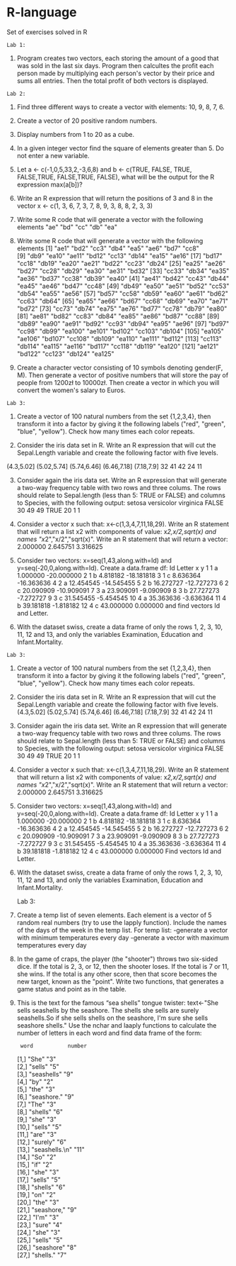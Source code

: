 # R-language
Set of exercises solved in R

    Lab 1:
  1) Program creates two vectors, each storing the amount of a good that was sold in the last six days. Program then calcultes the profit each person made by multiplying each person's vector by their price and sums all entries. Then the total profit of both vectors is displayed. 


    Lab 2:
  1) Find three different ways to create a vector with elements: 10, 9, 8, 7, 6.
  
  2) Create a vector of 20 positive random numbers.
  
  3) Display numbers from 1 to 20 as a cube.
  
  4) In a given integer vector find the square of elements greater than 5. Do not enter a new variable.
  
  5) Let a <- c(-1,0,5,33,2,-3,6,8) and b <- c(TRUE, FALSE, TRUE, FALSE,TRUE, FALSE,TRUE, FALSE), what will be the output for the R expression max(a[b])?
  
  6) Write an R expression that will return the positions of 3 and 8 in the vector x <- c(1, 3, 6, 7, 3, 7, 8, 9, 3, 8, 8, 2, 3, 3)
  
  7) Write some R code that will generate a vector with the following elements "ae" "bd" "cc" "db" "ea"
  
  8) Write some R code that will generate a vector with the following elements
    [1] "ae1"   "bd2"   "cc3"   "db4"   "ea5"   "ae6"   "bd7"   "cc8"  
    [9] "db9"   "ea10"  "ae11"  "bd12"  "cc13"  "db14"  "ea15"  "ae16" 
    [17] "bd17"  "cc18"  "db19"  "ea20"  "ae21"  "bd22"  "cc23"  "db24" 
    [25] "ea25"  "ae26"  "bd27"  "cc28"  "db29"  "ea30"  "ae31"  "bd32" 
    [33] "cc33"  "db34"  "ea35"  "ae36"  "bd37"  "cc38"  "db39"  "ea40" 
    [41] "ae41"  "bd42"  "cc43"  "db44"  "ea45"  "ae46"  "bd47"  "cc48" 
    [49] "db49"  "ea50"  "ae51"  "bd52"  "cc53"  "db54"  "ea55"  "ae56" 
    [57] "bd57"  "cc58"  "db59"  "ea60"  "ae61"  "bd62"  "cc63"  "db64" 
    [65] "ea65"  "ae66"  "bd67"  "cc68"  "db69"  "ea70"  "ae71"  "bd72" 
    [73] "cc73"  "db74"  "ea75"  "ae76"  "bd77"  "cc78"  "db79"  "ea80" 
    [81] "ae81"  "bd82"  "cc83"  "db84"  "ea85"  "ae86"  "bd87"  "cc88" 
    [89] "db89"  "ea90"  "ae91"  "bd92"  "cc93"  "db94"  "ea95"  "ae96" 
    [97] "bd97"  "cc98"  "db99"  "ea100" "ae101" "bd102" "cc103" "db104"
    [105] "ea105" "ae106" "bd107" "cc108" "db109" "ea110" "ae111" "bd112"
    [113] "cc113" "db114" "ea115" "ae116" "bd117" "cc118" "db119" "ea120"
    [121] "ae121" "bd122" "cc123" "db124" "ea125"
    
  9) Create a character vector consisting of 10 symbols denoting gender(F, M). Then generate a vector of positive numbers that will store the pay of people from 1200zł to 10000zł. Then create a vector in which you will convert the women's salary to Euros.
  
  
    Lab 3:
  1) Create a vector of 100 natural numbers from the set {1,2,3,4}, then transform it into a factor by giving it the following labels ("red", "green", "blue", "yellow"). Check how many times each color repeats.
  
  2) Consider the iris data set in R. Write an R expression that will cut the Sepal.Length variable and create the following factor with five levels.
  
   (4.3,5.02] (5.02,5.74] (5.74,6.46] (6.46,7.18]  (7.18,7.9] 
         32          41          42          24          11	
         
  3) Consider again the iris data set. Write an R expression that will generate a two-way frequency table with two rows and three colums. The rows should relate to Sepal.length (less than 5: TRUE or FALSE) and columns to Species, with the following output:
        setosa versicolor virginica
  FALSE     30         49        49
  TRUE      20          1         1	
  
  4) Consider a vector x such that: x<-c(1,3,4,7,11,18,29). Write an R statement that will return a list x2 with components of value: x*2,x/2,sqrt(x) and names "x*2","x/2","sqrt(x)". Write an R statement that will return a vector: 2.000000 2.645751 3.316625
  
  5) Consider two vectors: x=seq(1,43,along.with=Id) and y=seq(-20,0,along.with=Id). Create a data.frame df:
        Id  Letter      x          y
    1   1      a  1.000000 -20.000000
    2   1      b  4.818182 -18.181818
    3   1      c  8.636364 -16.363636
    4   2      a 12.454545 -14.545455
    5   2      b 16.272727 -12.727273
    6   2      c 20.090909 -10.909091
    7   3      a 23.909091  -9.090909
    8   3      b 27.727273  -7.272727
    9   3      c 31.545455  -5.454545
    10  4      a 35.363636  -3.636364
    11  4      b 39.181818  -1.818182
    12  4      c 43.000000   0.000000
   and find vectors Id and Letter.

  6) With the dataset swiss, create a data frame of only the rows 1, 2, 3, 10, 11, 12 and 13, and only the variables Examination, Education and Infant.Mortality.
  
  
    Lab 3:
    
  1) Create a vector of 100 natural numbers from the set {1,2,3,4}, then transform it into a factor by giving it the following labels ("red", "green", "blue", "yellow"). Check how many times each color repeats.

  2) Consider the iris data set in R. Write an R expression that will cut the Sepal.Length variable and create the following factor with five levels.
 (4.3,5.02] (5.02,5.74] (5.74,6.46] (6.46,7.18]  (7.18,7.9] 
         32          41          42          24          11	
   
  3) Consider again the iris data set. Write an R expression that will generate a two-way frequency table with two rows and three colums. The rows should relate to Sepal.length (less than 5: TRUE or FALSE) and columns to Species, with the following output:
        setosa versicolor virginica
  FALSE     30         49        49
  TRUE      20          1         1	
   
  4) Consider a vector x such that: x<-c(1,3,4,7,11,18,29). Write an R statement that will return a list x2 with components of value: x*2,x/2,sqrt(x) and names "x*2","x/2","sqrt(x)". Write an R statement that will return a vector: 2.000000 2.645751 3.316625
  
  5) Consider two vectors: x=seq(1,43,along.with=Id) and y=seq(-20,0,along.with=Id). Create a data.frame df:
        Id Letter         x          y
    1   1      a  1.000000 -20.000000
    2   1      b  4.818182 -18.181818
    3   1      c  8.636364 -16.363636
    4   2      a 12.454545 -14.545455
    5   2      b 16.272727 -12.727273
    6   2      c 20.090909 -10.909091
    7   3      a 23.909091  -9.090909
    8   3      b 27.727273  -7.272727
    9   3      c 31.545455  -5.454545
    10  4      a 35.363636  -3.636364
    11  4      b 39.181818  -1.818182
    12  4      c 43.000000   0.000000
    Find vectors Id and Letter.

 6) With the dataset swiss, create a data frame of only the rows 1, 2, 3, 10, 11, 12 and 13, and only the variables Examination, Education and Infant.Mortality.
 
  
    Lab 3:
    
 1) Create a temp list of seven elements. Each element is a vector of 5 random real numbers (try to use the lapply function). Include the names of the days of the week in the temp list. For temp list:
                -generate a vector with minimum temperatures every day
                -generate a vector with maximum temperatures every day
                
 2) In the game of craps, the player (the "shooter") throws two six-sided dice. If the total is 2, 3, or 12, then the shooter loses. If the total is 7 or 11, she wins. If the total is any other score, then that score becomes the new target, known as the "point". Write two functions, that generates a game status and point as in the table.
 
 3) This is the text for the famous “sea shells” tongue twister: text<-"She sells seashells by the seashore. The shells she sells are surely seashells.So if she sells shells on the seashore, I'm sure she sells seashore shells."
Use the nchar and laaply functions to calculate the number of letters in each word and find data frame of the form:

         word           number
    [1,] "She"          "3"   
    [2,] "sells"        "5"   
    [3,] "seashells"    "9"   
    [4,] "by"           "2"   
    [5,] "the"          "3"   
    [6,] "seashore."    "9"   
    [7,] "The"          "3"   
    [8,] "shells"       "6"   
    [9,] "she"          "3"   
    [10,] "sells"        "5"   
    [11,] "are"          "3"   
    [12,] "surely"       "6"   
    [13,] "seashells.\n" "11"  
    [14,] "So"           "2"   
    [15,] "if"           "2"   
    [16,] "she"          "3"   
    [17,] "sells"        "5"   
    [18,] "shells"       "6"   
    [19,] "on"           "2"   
    [20,] "the"          "3"   
    [21,] "seashore,"    "9"   
    [22,] "I'm"          "3"   
    [23,] "sure"         "4"   
    [24,] "she"          "3"   
    [25,] "sells"        "5"   
    [26,] "seashore"     "8"   
    [27,] "shells."      "7" 
